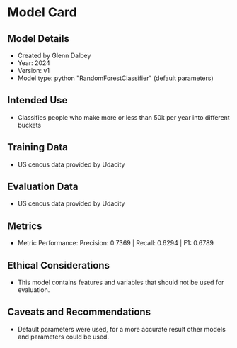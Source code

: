 # Model Card

## Model Details
- Created by Glenn Dalbey 
- Year: 2024
- Version: v1
- Model type: python "RandomForestClassifier" (default parameters)

## Intended Use
- Classifies people who make more or less than 50k per year into different buckets

## Training Data
- US cencus data provided by Udacity

## Evaluation Data
- US cencus data provided by Udacity

## Metrics
- Metric Performance: Precision: 0.7369 | Recall: 0.6294 | F1: 0.6789

## Ethical Considerations
- This model contains features and variables that should not be used for evaluation. 

## Caveats and Recommendations
- Default parameters were used, for a more accurate result other models and parameters could be used. 
